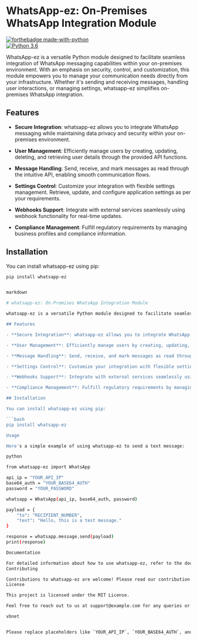 # WhatsApp-ez: On-Premises WhatsApp Integration Module
[![forthebadge made-with-python](http://ForTheBadge.com/images/badges/made-with-python.svg)](https://www.python.org/)                 
[![Python 3.6](https://img.shields.io/badge/python-3.6-blue.svg)](https://www.python.org/downloads/release/python-360/)   

WhatsApp-ez is a versatile Python module designed to facilitate seamless integration of WhatsApp messaging capabilities within your on-premises environment. With an emphasis on security, control, and customization, this module empowers you to manage your communication needs directly from your infrastructure. Whether it's sending and receiving messages, handling user interactions, or managing settings, whatsapp-ez simplifies on-premises WhatsApp integration.

## Features

- **Secure Integration**: whatsapp-ez allows you to integrate WhatsApp messaging while maintaining data privacy and security within your on-premises environment.

- **User Management**: Efficiently manage users by creating, updating, deleting, and retrieving user details through the provided API functions.

- **Message Handling**: Send, receive, and mark messages as read through the intuitive API, enabling smooth communication flows.

- **Settings Control**: Customize your integration with flexible settings management. Retrieve, update, and configure application settings as per your requirements.

- **Webhooks Support**: Integrate with external services seamlessly using webhook functionality for real-time updates.

- **Compliance Management**: Fulfill regulatory requirements by managing business profiles and compliance information.

## Installation

You can install whatsapp-ez using pip:

```bash
pip install whatsapp-ez


markdown

# whatsapp-ez: On-Premises WhatsApp Integration Module

whatsapp-ez is a versatile Python module designed to facilitate seamless integration of WhatsApp messaging capabilities within your on-premises environment. With an emphasis on security, control, and customization, this module empowers you to manage your communication needs directly from your infrastructure. Whether it's sending and receiving messages, handling user interactions, or managing settings, whatsapp-ez simplifies on-premises WhatsApp integration.

## Features

- **Secure Integration**: whatsapp-ez allows you to integrate WhatsApp messaging while maintaining data privacy and security within your on-premises environment.

- **User Management**: Efficiently manage users by creating, updating, deleting, and retrieving user details through the provided API functions.

- **Message Handling**: Send, receive, and mark messages as read through the intuitive API, enabling smooth communication flows.

- **Settings Control**: Customize your integration with flexible settings management. Retrieve, update, and configure application settings as per your requirements.

- **Webhooks Support**: Integrate with external services seamlessly using webhook functionality for real-time updates.

- **Compliance Management**: Fulfill regulatory requirements by managing business profiles and compliance information.

## Installation

You can install whatsapp-ez using pip:

```bash
pip install whatsapp-ez

Usage

Here's a simple example of using whatsapp-ez to send a text message:

python

from whatsapp-ez import WhatsApp

api_ip = "YOUR_API_IP"
base64_auth = "YOUR_BASE64_AUTH"
password = "YOUR_PASSWORD"

whatsapp = WhatsApp(api_ip, base64_auth, password)

payload = {
    "to": "RECIPIENT_NUMBER",
    "text": "Hello, this is a test message."
}

response = whatsapp.message.send(payload)
print(response)

Documentation

For detailed information about how to use whatsapp-ez, refer to the documentation.
Contributing

Contributions to whatsapp-ez are welcome! Please read our contribution guidelines for more information.
License

This project is licensed under the MIT License.

Feel free to reach out to us at support@example.com for any queries or assistance.

vbnet


Please replace placeholders like `YOUR_API_IP`, `YOUR_BASE64_AUTH`, and others with actual values. Also, ensure to provide an actual link to your documentation if available.
